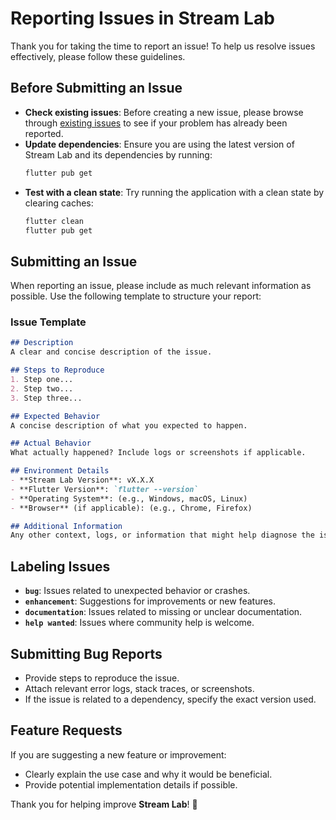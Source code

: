 # Reporting Issues in Stream Lab

Thank you for taking the time to report an issue! To help us resolve issues effectively, please follow these guidelines.

## Before Submitting an Issue
- **Check existing issues**: Before creating a new issue, please browse through [existing issues](https://github.com/vishnucprasad/stream_lab/issues) to see if your problem has already been reported.
- **Update dependencies**: Ensure you are using the latest version of Stream Lab and its dependencies by running:
  ```bash
  flutter pub get
  ```
- **Test with a clean state**: Try running the application with a clean state by clearing caches:
  ```bash
  flutter clean
  flutter pub get
  ```

## Submitting an Issue
When reporting an issue, please include as much relevant information as possible. Use the following template to structure your report:

### Issue Template
```md
## Description
A clear and concise description of the issue.

## Steps to Reproduce
1. Step one...
2. Step two...
3. Step three...

## Expected Behavior
A concise description of what you expected to happen.

## Actual Behavior
What actually happened? Include logs or screenshots if applicable.

## Environment Details
- **Stream Lab Version**: vX.X.X
- **Flutter Version**: `flutter --version`
- **Operating System**: (e.g., Windows, macOS, Linux)
- **Browser** (if applicable): (e.g., Chrome, Firefox)

## Additional Information
Any other context, logs, or information that might help diagnose the issue.
```

## Labeling Issues
- **`bug`**: Issues related to unexpected behavior or crashes.
- **`enhancement`**: Suggestions for improvements or new features.
- **`documentation`**: Issues related to missing or unclear documentation.
- **`help wanted`**: Issues where community help is welcome.

## Submitting Bug Reports
- Provide steps to reproduce the issue.
- Attach relevant error logs, stack traces, or screenshots.
- If the issue is related to a dependency, specify the exact version used.

## Feature Requests
If you are suggesting a new feature or improvement:
- Clearly explain the use case and why it would be beneficial.
- Provide potential implementation details if possible.

Thank you for helping improve **Stream Lab**! 🚀
